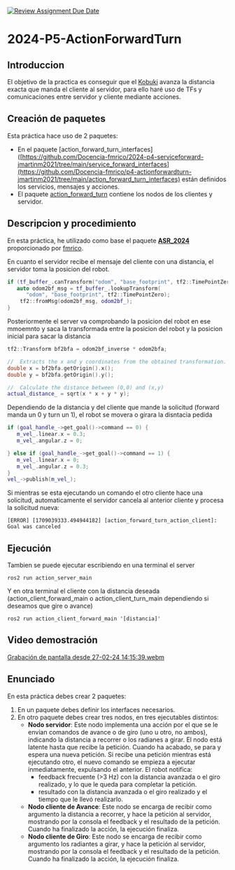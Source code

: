 [![Review Assignment Due Date](https://classroom.github.com/assets/deadline-readme-button-24ddc0f5d75046c5622901739e7c5dd533143b0c8e959d652212380cedb1ea36.svg)](https://classroom.github.com/a/upfI9pif)
# 2024-P5-ActionForwardTurn

## Introduccion
El objetivo de la practica es conseguir que el [Kobuki](https://robots.ros.org/kobuki/) avanza la distancia exacta que manda el cliente al servidor, para ello haré uso de TFs y comunicaciones entre servidor y cliente mediante acciones.

## Creación de paquetes
Esta práctica hace uso de 2 paquetes:
- En el paquete [action_forward_turn_interfaces]([https://github.com/Docencia-fmrico/2024-p4-serviceforward-jmartinm2021/tree/main/service_forward_interfaces](https://github.com/Docencia-fmrico/p4-actionforwardturn-jmartinm2021/tree/main/action_forward_turn_interfaces) están definidos los servicios, mensajes y acciones.
- El paquete [action_forward_turn](https://github.com/Docencia-fmrico/p4-actionforwardturn-jmartinm2021/tree/main/action_forward_turn_interfaces) contiene los nodos de los clientes y servidor.

## Descripcion y procedimiento
En esta práctica, he utilizado como base el paquete [**ASR_2024**](https://github.com/Docencia-fmrico/ASR_2024) proporcionado por [fmrico](https://github.com/fmrico). 

En cuanto el servidor recibe el mensaje del cliente con una distancia, el servidor toma la posicion del robot.
```cpp
if (tf_buffer_.canTransform("odom", "base_footprint", tf2::TimePointZero, &error)) {
   auto odom2bf_msg = tf_buffer_.lookupTransform(
      "odom", "base_footprint", tf2::TimePointZero);
    tf2::fromMsg(odom2bf_msg, odom2bf_);
}
```

Posteriormente el server va comprobando la posicion del robot en ese mmoemnto y saca la transformada entre la posicion del robot y la posicion inicial para sacar la distancia
```cpp
tf2::Transform bf2bfa = odom2bf_inverse * odom2bfa;

//  Extracts the x and y coordinates from the obtained transformation.
double x = bf2bfa.getOrigin().x();
double y = bf2bfa.getOrigin().y();

//  Calculate the distance between (0,0) and (x,y)
actual_distance_ = sqrt(x * x + y * y);
```

Dependiendo de la distancia y del cliente que mande la solicitud (forward manda un 0 y turn un 1), el robot se movera o girara la disntacia pedida
```cpp
if (goal_handle_->get_goal()->command == 0) {
   m_vel_.linear.x = 0.3;
   m_vel_.angular.z = 0;

} else if (goal_handle_->get_goal()->command == 1) {
   m_vel_.linear.x = 0;
   m_vel_.angular.z = 0.3;
}
vel_->publish(m_vel_);
```

Si mientras se esta ejecutando un comando el otro cliente hace una solicitud, automaticamente el servidor cancela al anterior cliente y procesa la solicitud nueva:
```shell
[ERROR] [1709039333.494944182] [action_forward_turn_action_client]: Goal was canceled
```
  
## Ejecución
Tambien se puede ejecutar escribiendo en una terminal el server
```shell
ros2 run action_server_main
```

Y en otra terminal el cliente con la distancia deseada (action_client_forward_main o action_client_turn_main dependiendo si deseamos que gire o avance)
```shell
ros2 run action_client_forward_main '[distancia]'
```
## Video demostración
  [Grabación de pantalla desde 27-02-24 14:15:39.webm](https://github.com/Docencia-fmrico/p4-actionforwardturn-jmartinm2021/assets/92941332/1a4d8456-a222-418d-871f-7743a65d9fb2)

## Enunciado
En esta práctica debes crear 2 paquetes:

1. En un paquete debes definir los interfaces necesarios.
2. En otro paquete debes crear tres nodos, en tres ejecutables distintos:
    * **Nodo servidor**: Este nodo implementa una acción por el que se le envían comandos de avance o de giro (uno u otro, no ambos), indicando la distancia a recorrer o los radianes a girar. El nodo está latente hasta que recibe la petición. Cuando ha acabado, se para y espera una nueva petición. Si recibe una petición mientras está ejecutando otro, el nuevo comando se empieza a ejecutar inmediatamente, expulsando el anterior. El robot notifica:
        *  feedback frecuente (>3 Hz) con la distancia avanzada o el giro realizado, y lo que le queda para completar la petición.
        *  resultado con la distancia avanzada o el giro realizado y el tiempo que le llevó realizarlo.
    * **Nodo cliente de Avance**: Este nodo se encarga de recibir como argumento la distancia a recorrer, y hace la petición al servidor, mostrando por la consola el feedback y el resultado de la petición. Cuando ha finalizado la acción, la ejecución finaliza.
    * **Nodo cliente de Giro**: Este nodo se encarga de recibir como argumento los radiantes a girar, y hace la petición al servidor, mostrando por la consola el feedback y el resultado de la petición. Cuando ha finalizado la acción, la ejecución finaliza.
